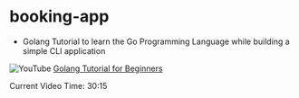 # booking-app
- Golang Tutorial to learn the Go Programming Language while building a simple CLI application

![YouTube](https://img.shields.io/badge/YouTube-FF0000?style=for-the-badge&logo=youtube&logoColor=white) 
[Golang Tutorial for Beginners](https://www.youtube.com/watch?v=yyUHQIec83I)

Current Video Time: 30:15
